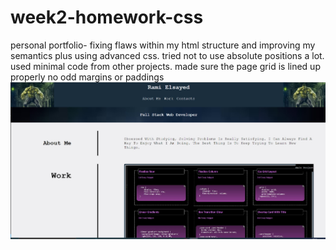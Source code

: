 # week2-homework-css
personal portfolio- fixing flaws within my html structure and improving my semantics plus using advanced css.
tried not to use absolute positions a lot.
used minimal code from other projects.
made sure the page grid is lined up properly no odd margins or paddings
![CSS-Homework](./images/Screenshot%20css%20homework.jpg "My personal projects portfolio")